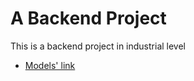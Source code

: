 # A Backend Project

This is a backend project in industrial level

- [Models' link](https://app.eraser.io/workspace/YtPqZ1VogxGy1jzIDkzj)
